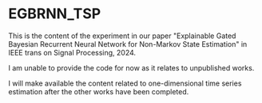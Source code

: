 # EGBRNN_TSP
This is the content of the experiment in our paper "Explainable Gated Bayesian Recurrent Neural Network for Non-Markov State Estimation" in IEEE trans on Signal Processing, 2024. 

I am unable to provide the code for now as it relates to unpublished works.

I will make available the content related to one-dimensional time series estimation after the other works have been completed.
